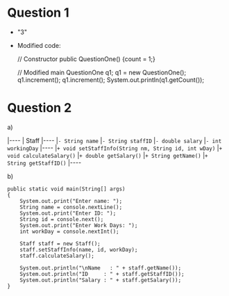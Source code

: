 # Question 1

- "3"
- Modified code:

    // Constructor
    public QuestionOne() {count = 1;}

    // Modified main
    QuestionOne q1;
    q1 = new QuestionOne();
    q1.increment();
    q1.increment();
    System.out.println(q1.getCount());

# Question 2

a)

|----
| Staff
|----
|`- String name`
|`- String staffID`
|`- double salary`
|`- int workingDay`
|----
|`+ void setStaffInfo(String nm, String id, int wDay)`
|`+ void calculateSalary()`
|`+ double getSalary()`
|`+ String getName()`
|`+ String getStaffID()`
|----

b)

    public static void main(String[] args)
    {
        System.out.print("Enter name: ");
        String name = console.nextLine();
        System.out.print("Enter ID: ");
        String id = console.next();
        System.out.print("Enter Work Days: ");
        int workDay = console.nextInt();

        Staff staff = new Staff();
        staff.setStaffInfo(name, id, workDay);
        staff.calculateSalary();

        System.out.println("\nName   : " + staff.getName());
        System.out.println("ID     : " + staff.getStaffID());
        System.out.println("Salary : " + staff.getSalary());
    }